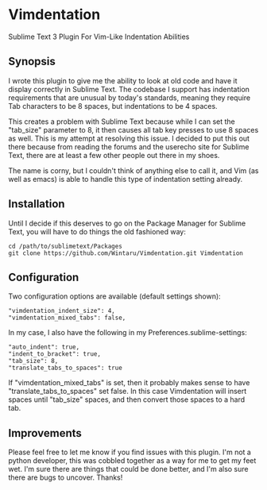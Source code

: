 # Vimdentation
Sublime Text 3 Plugin For Vim-Like Indentation Abilities

## Synopsis
I wrote this plugin to give me the ability to look at old code and have it display correctly in Sublime Text. The codebase I support has indentation requirements that are unusual by today's standards, meaning they require Tab characters to be 8 spaces, but indentations to be 4 spaces.

This creates a problem with Sublime Text because while I can set the "tab_size" parameter to 8, it then causes all tab key presses to use 8 spaces as well. This is my attempt at resolving this issue. I decided to put this out there because from reading the forums and the userecho site for Sublime Text, there are at least a few other people out there in my shoes.

The name is corny, but I couldn't think of anything else to call it, and Vim (as well as emacs) is able to handle this type of indentation setting already.

## Installation

Until I decide if this deserves to go on the Package Manager for Sublime Text, you will have to do things the old fashioned way:

```
cd /path/to/sublimetext/Packages
git clone https://github.com/Wintaru/Vimdentation.git Vimdentation
```

## Configuration

Two configuration options are available (default settings shown):

```
"vimdentation_indent_size": 4,
"vimdentation_mixed_tabs": false,
```

In my case, I also have the following in my Preferences.sublime-settings:

```
"auto_indent": true,
"indent_to_bracket": true,
"tab_size": 8,
"translate_tabs_to_spaces": true
```

If "vimdentation_mixed_tabs" is set, then it probably makes sense to have
"translate_tabs_to_spaces" set false.  In this case Vimdentation will insert
spaces until "tab_size" spaces, and then convert those spaces to a hard tab.

## Improvements
Please feel free to let me know if you find issues with this plugin. I'm not a python developer, this was cobbled together as a way for me to get my feet wet. I'm sure there are things that could be done better, and I'm also sure there are bugs to uncover. Thanks!
